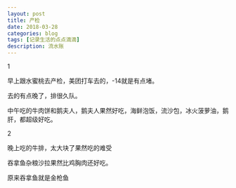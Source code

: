 ```yaml
---
layout: post
title: 产检
date: 2018-03-28
categories: blog
tags: [记录生活的点点滴滴]
description: 流水账
---
```


1

早上跟水蜜桃去产检，美团打车去的，-14就是有点堵。

去的有点晚了，排很久队。

中午吃的牛肉饼和鹅夫人，鹅夫人果然好吃，海鲜泡饭，流沙包，冰火菠萝油，鹅肝，都超级好吃。

2

晚上吃的牛排，太大块了果然吃的难受

吞拿鱼杂粮沙拉果然比鸡胸肉还好吃。

原来吞拿鱼就是金枪鱼








